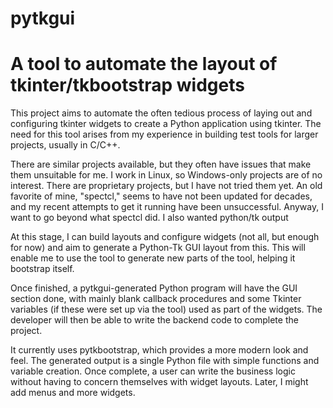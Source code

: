 # pytkgui
# A tool to automate the layout of tkinter/tkbootstrap widgets

This project aims to automate the often tedious process of laying out and configuring tkinter widgets to create a Python application using tkinter. The need for this tool arises from my experience in building test tools for larger projects, usually in C/C++.

There are similar projects available, but they often have issues that make them unsuitable for me. I work in Linux, so Windows-only projects are of no interest. There are proprietary projects, but I have not tried them yet. An old favorite of mine, "spectcl," seems to have not been updated for decades, and my recent attempts to get it running have been unsuccessful. Anyway, I want to go beyond what spectcl did. I also wanted python/tk output

At this stage, I can build layouts and configure widgets (not all, but enough for now) and aim to generate a Python-Tk GUI layout from this. This will enable me to use the tool to generate new parts of the tool, helping it bootstrap itself.

Once finished, a pytkgui-generated Python program will have the GUI section done, with mainly blank callback procedures and some Tkinter variables (if these were set up via the tool) used as part of the widgets. The developer will then be able to write the backend code to complete the project.

It currently uses pytkbootstrap, which provides a more modern look and feel. The generated output is a single Python file with simple functions and variable creation. Once complete, a user can write the business logic without having to concern themselves with widget layouts. Later, I might add menus and more widgets.
